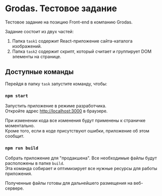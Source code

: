 # Grodas. Тестовое задание

Тестовое задание на позицию Front-end в компанию Grodas.

Задание состоит из двух частей:
1. Папка `task1` содержит React-приложение сайта-каталога изображений.
2. Папка `task2` содержит скрипт, который считает и группирует DOM элементы на странице.

## Доступные команды

Перейдя в папку `task` запустите команду, чтобы:

### `npm start`

Запустить приложение в режиме разработчика.\
Откройте адрес [http://localhost:3000](http://localhost:3000) в браузере.

При изменении кода все изменения будут применены к страничке моментально.\
Кроме того, если в коде присутствуют ошибки, приложение об этом сообщит.

### `npm run build`

Собрать приложение для "продакшена". Все необходимые файлы будут расположены в папке `build`.\
Эта команда собирает и оптимизирует все нужные ресурсы для работы приложения.

Полученные файлы готовы для дальнейшего размещения на веб-сервере.
